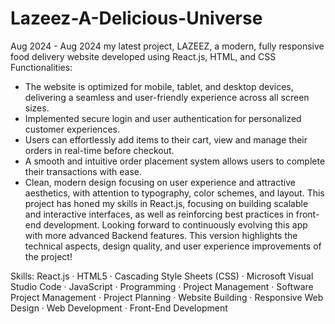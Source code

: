 # Lazeez-A-Delicious-Universe
Aug 2024 - Aug 2024
my latest project, LAZEEZ, a modern, fully responsive food delivery website developed using React.js, HTML, and CSS
Functionalities:
- The website is optimized for mobile, tablet, and desktop devices, delivering a seamless and user-friendly experience across all screen sizes.
- Implemented secure login and user authentication for personalized customer experiences.
- Users can effortlessly add items to their cart, view and manage their orders in real-time before checkout.
- A smooth and intuitive order placement system allows users to complete their transactions with ease.
- Clean, modern design focusing on user experience and attractive aesthetics, with attention to typography, color schemes, and layout.
This project has honed my skills in React.js, focusing on building scalable and interactive interfaces, as well as reinforcing best practices in front-end development. Looking forward to continuously evolving this app with more advanced Backend features.
This version highlights the technical aspects, design quality, and user experience improvements of the project!

Skills: React.js · HTML5 · Cascading Style Sheets (CSS) · Microsoft Visual Studio Code · JavaScript · Programming · Project Management · Software Project Management · Project Planning · Website Building · Responsive Web Design · Web Development · Front-End Development
